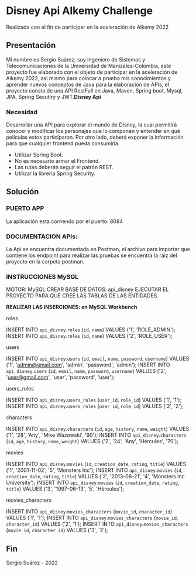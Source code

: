 # Disney Api Alkemy Challenge
Realizada con el fin de participar en la aceleración de Alkemy 2022

## Presentación ##
Mi nombre es Sergio Suárez, soy Ingeniero de Sistemas y Telecomunicaciones de la Universidad de Manizales-Colombia, este proyecto fue elaborado con el objeto de participar en la aceleración de Alkemy 2022, asi mismo para colocar a prueba mis conocimientos y aprender nuevos conceptos de Java para la elaboración de APIs, el proyecto consta de una API RestFull en Java, Maven, Spring boot, Mysql, JPA, Spring Secutiry y JWT.**Disney Api**

### Necesidad ###
Desarrollar una API para explorar el mundo de Disney, la cual permitirá conocer y modificar los personajes que lo componen y entender en qué películas estos participaron. Por otro lado, deberá exponer la información para que cualquier frontend pueda consumirla.
- Utilizar Spring Boot.
- No es necesario armar el Frontend.
- Las rutas deberán seguir el patrón REST.
- Utilizar la librería Spring Security.

## Solución ##

### PUERTO APP ###
La aplicación esta corriendo por el puerto: 8084

### DOCUMENTACION APIs: ###
La Api se encuentra documentada en Postman, el archivo para importar que contiene los endpoint para realizar las pruebas se encuentra la raiz del proyecto en la carpeta postman.

### INSTRUCCIONES MySQL ###
MOTOR: MySQL
CREAR BASE DE DATOS: api_disney
EJECUTAR EL PROYECTO PARA QUE CREE LAS TABLAS DE LAS ENTIDADES.

**REALIZAR LAS INSERCIONES: en MySQL Workbench**

roles

INSERT INTO `api_disney`.`roles` (`id`, `name`) VALUES ('1', 'ROLE_ADMIN');
INSERT INTO `api_disney`.`roles` (`id`, `name`) VALUES ('2', 'ROLE_USER');

users

INSERT INTO `api_disney`.`users` (`id`, `email`, `name`, `password`, `username`) VALUES ('1', 'admin@gmail.com', 'admin', 'password', 'admin');
INSERT INTO `api_disney`.`users` (`id`, `email`, `name`, `password`, `username`) VALUES ('2', 'user@gmail.com', 'user', 'password', 'user');

users_roles

INSERT INTO `api_disney`.`users_roles` (`user_id`, `role_id`) VALUES ('1', '1');
INSERT INTO `api_disney`.`users_roles` (`user_id`, `role_id`) VALUES ('2', '2');

characters

INSERT INTO `api_disney`.`characters` (`id`, `age`, `history`, `name`, `weight`) VALUES ('1', '28', 'Any', 'Mike Wazowski', '90');
INSERT INTO `api_disney`.`characters` (`id`, `age`, `history`, `name`, `weight`) VALUES ('2', '24', 'Any', 'Hércules', '70');

movies

INSERT INTO `api_disney`.`movies` (`id`, `creation_date`, `rating`, `title`) VALUES ('1', '2001-11-02', '5', 'Monsters Inc');
INSERT INTO `api_disney`.`movies` (`id`, `creation_date`, `rating`, `title`) VALUES ('2', '2013-06-21', '4', 'Monsters Inc University');
INSERT INTO `api_disney`.`movies` (`id`, `creation_date`, `rating`, `title`) VALUES ('3', '1997-06-13', '5', 'Hércules');

movies_characters

INSERT INTO `api_disney`.`movies_characters` (`movie_id`, `character_id`) VALUES ('1', '1');
INSERT INTO `api_disney`.`movies_characters` (`movie_id`, `character_id`) VALUES ('2', '1');
INSERT INTO `api_disney`.`movies_characters` (`movie_id`, `character_id`) VALUES ('3', '2');


## Fin ##
Sergio Suárez - 2022
